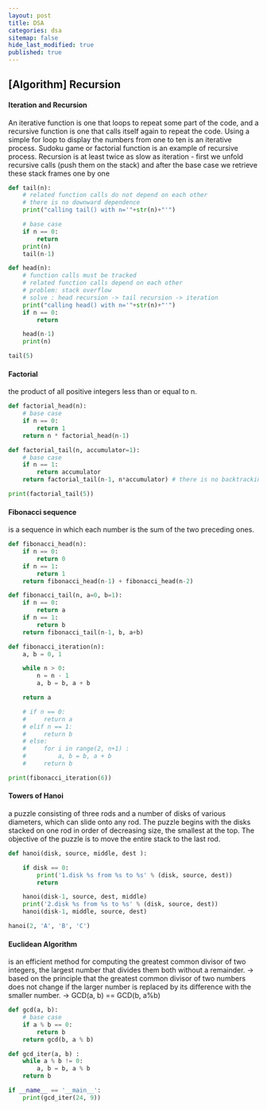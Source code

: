 ```yaml
---
layout: post
title: DSA 
categories: dsa
sitemap: false
hide_last_modified: true
published: true
---
```


## [Algorithm] Recursion

#### Iteration and Recursion
An iterative function is one that loops to repeat some part of the code, and a recursive function is one that calls itself again to repeat the code.
Using a simple for loop to display the numbers from one to ten is an iterative process. Sudoku game or factorial function is an example of recursive process.
Recursion is at least twice as slow as iteration - first we unfold recursive calls (push them on the stack) and after the base case we retrieve these stack frames one by one
~~~python
def tail(n):
    # related function calls do not depend on each other
    # there is no downward dependence
    print("calling tail() with n='"+str(n)+"'")

    # base case
    if n == 0:
        return
    print(n)
    tail(n-1)

def head(n):
    # function calls must be tracked
    # related function calls depend on each other
    # problem: stack overflow
    # solve : head recursion -> tail recursion -> iteration
    print("calling head() with n='"+str(n)+"'")
    if n == 0:
        return

    head(n-1)
    print(n)

tail(5)
~~~

#### Factorial
the product of all positive integers less than or equal to n.
~~~python
def factorial_head(n):
    # base case
    if n == 0:
        return 1
    return n * factorial_head(n-1)

def factorial_tail(n, accumulator=1):
    # base case
    if n == 1:
        return accumulator
    return factorial_tail(n-1, n*accumulator) # there is no backtracking

print(factorial_tail(5))
~~~

#### Fibonacci sequence
is a sequence in which each number is the sum of the two preceding ones.
~~~python
def fibonacci_head(n):
    if n == 0:
        return 0
    if n == 1:
        return 1
    return fibonacci_head(n-1) + fibonacci_head(n-2)

def fibonacci_tail(n, a=0, b=1):
    if n == 0:
        return a
    if n == 1:
        return b
    return fibonacci_tail(n-1, b, a+b)

def fibonacci_iteration(n):
    a, b = 0, 1

    while n > 0:
        n = n - 1
        a, b = b, a + b

    return a

    # if n == 0:
    #     return a
    # elif n == 1:
    #     return b
    # else:
    #     for i in range(2, n+1) :
    #         a, b = b, a + b
    #     return b

print(fibonacci_iteration(6))

~~~

#### Towers of Hanoi
a puzzle consisting of three rods and a number of disks of various diameters, which can slide onto any rod. The puzzle begins with the disks stacked on one rod in order of decreasing size, the smallest at the top. The objective of the puzzle is to move the entire stack to the last rod.
~~~python
def hanoi(disk, source, middle, dest ):

    if disk == 0:
        print('1.disk %s from %s to %s' % (disk, source, dest))
        return

    hanoi(disk-1, source, dest, middle)
    print('2.disk %s from %s to %s' % (disk, source, dest))
    hanoi(disk-1, middle, source, dest)

hanoi(2, 'A', 'B', 'C')
~~~

#### Euclidean Algorithm
is an efficient method for computing the greatest common divisor of two integers, the largest number that divides them both without a remainder.
-> based on the principle that the greatest common divisor of two numbers does not change if the larger number is replaced by its difference with the smaller number. -> GCD(a, b) == GCD(b, a%b)
~~~python
def gcd(a, b):
    # base case
    if a % b == 0:
        return b
    return gcd(b, a % b)

def gcd_iter(a, b) :
    while a % b != 0:
        a, b = b, a % b
    return b

if __name__ == '__main__':
    print(gcd_iter(24, 9))
~~~